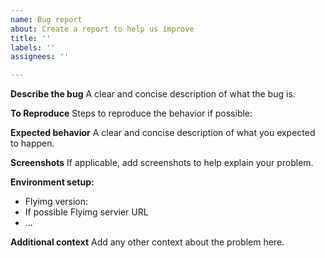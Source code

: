 ```yaml
---
name: Bug report
about: Create a report to help us improve
title: ''
labels: ''
assignees: ''

---
```


**Describe the bug**
A clear and concise description of what the bug is.


**To Reproduce**
Steps to reproduce the behavior if possible:


**Expected behavior**
A clear and concise description of what you expected to happen.


**Screenshots**
If applicable, add screenshots to help explain your problem.


**Environment setup:**
- Flyimg version:
- If possible Flyimg servier URL
- ...


**Additional context**
Add any other context about the problem here.
